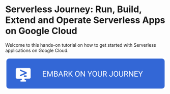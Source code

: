 # Serverless Journey: Run, Build, Extend and Operate Serverless Apps on Google Cloud

Welcome to this hands-on tutorial on how to get started with Serverless applications on Google Cloud.

[![Begin the Serverless Journey](.journey/journey.svg)](https://shell.cloud.google.com/cloudshell/editor?cloudshell_git_repo=https://github.com/nucleusengineering/serverless.git&cloudshell_tutorial=.journey/00-run.neos.md&show=ide&cloudshell_workspace=)


